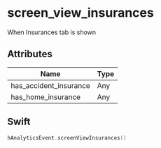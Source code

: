 # screen_view_insurances
When Insurances tab is shown

## Attributes

| Name      | Type |
| ----------- | ----------- |
| has_accident_insurance      | Any       |
| has_home_insurance      | Any       |

## Swift

```swift
hAnalyticsEvent.screenViewInsurances()
```